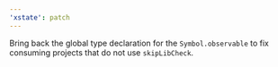 ```yaml
---
'xstate': patch
---
```


Bring back the global type declaration for the `Symbol.observable` to fix consuming projects that do not use `skipLibCheck`.
